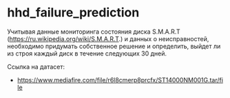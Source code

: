 # hhd_failure_prediction

Учитывая данные мониторинга состояния диска S.M.A.R.T (https://ru.wikipedia.org/wiki/S.M.A.R.T.) и данных о неисправностей, необходимо придумать собственное решение и определить, выйдет ли из строя каждый диск в течение следующих 30 дней. 

Ссылка на датасет: 
* https://www.mediafire.com/file/r6l8cmerp8prcfx/ST14000NM001G.tar/file
